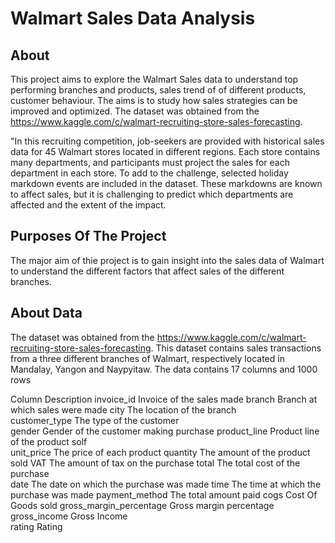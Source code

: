 # Walmart Sales Data Analysis

## About
This project aims to explore the Walmart Sales data to understand top performing branches and products,
sales trend of of different products, customer behaviour. The aims is to study how sales strategies can be improved and optimized.
The dataset was obtained from the https://www.kaggle.com/c/walmart-recruiting-store-sales-forecasting.

"In this recruiting competition, job-seekers are provided with historical sales data for 45 Walmart stores located in different regions.
Each store contains many departments, and participants must project the sales for each department in each store. 
To add to the challenge, selected holiday markdown events are included in the dataset. 
These markdowns are known to affect sales, but it is challenging to predict which departments are affected and the extent of the impact.

## Purposes Of The Project
The major aim of thie project is to gain insight into the sales data of Walmart to understand the different factors that affect sales of the different branches.

## About Data
The dataset was obtained from the https://www.kaggle.com/c/walmart-recruiting-store-sales-forecasting. This dataset contains sales transactions from a three different branches of Walmart, respectively located in Mandalay, Yangon and Naypyitaw. The data contains 17 columns and 1000 rows

Column                       Description
invoice_id	              Invoice of the sales made
branch	                  Branch at which sales were made
city	                    The location of the branch	
customer_type	            The type of the customer	
gender	                  Gender of the customer making purchase
product_line	            Product line of the product solf	
unit_price	              The price of each product	
quantity	                The amount of the product sold
VAT	                      The amount of tax on the purchase
total                    	The total cost of the purchase	
date	                    The date on which the purchase was made
time	                    The time at which the purchase was made	
payment_method	          The total amount paid
cogs	                    Cost Of Goods sold
gross_margin_percentage	  Gross margin percentage	
gross_income	            Gross Income	
rating	                  Rating
